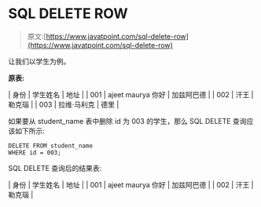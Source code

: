 # SQL DELETE ROW

> 原文:[https://www.javatpoint.com/sql-delete-row](https://www.javatpoint.com/sql-delete-row)

让我们以学生为例。

**原表:**

| 身份 | 学生姓名 | 地址 |
| 001 | ajeet maurya 你好 | 加兹阿巴德 |
| 002 | 汗王 | 勒克瑙 |
| 003 | 拉维·马利克 | 德里 |

如果要从 student_name 表中删除 id 为 003 的学生，那么 SQL DELETE 查询应该如下所示:

```
DELETE FROM student_name
WHERE id = 003;

```

SQL DELETE 查询后的结果表:

| 身份 | 学生姓名 | 地址 |
| 001 | ajeet maurya 你好 | 加兹阿巴德 |
| 002 | 汗王 | 勒克瑙 |